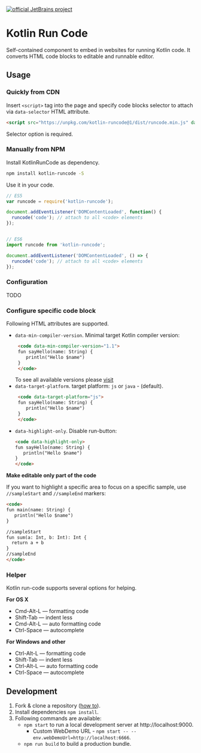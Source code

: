 [![official JetBrains project](http://jb.gg/badges/official-plastic.svg)](https://confluence.jetbrains.com/display/ALL/JetBrains+on+GitHub)

# Kotlin Run Code

Self-contained component to embed in websites for running Kotlin code. It converts 
HTML code blocks to editable and runnable editor.

## Usage

### Quickly from CDN

Insert `<script>` tag into the page and specify code blocks selector to attach via `data-selector` HTML attribute.

```html
<script src="https://unpkg.com/kotlin-runcode@1/dist/runcode.min.js" data-selector="code"></script>
```

Selector option is required.

### Manually from NPM

Install KotlinRunCode as dependency.

```bash
npm install kotlin-runcode -S
```

Use it in your code.

```js
// ES5
var runcode = require('kotlin-runcode');

document.addEventListener('DOMContentLoaded', function() {
  runcode('code'); // attach to all <code> elements
});


// ES6
import runcode from 'kotlin-runcode';

document.addEventListener('DOMContentLoaded', () => {
  runcode('code'); // attach to all <code> elements
});
```

### Configuration

TODO

### Configure specific code block

Following HTML attributes are supported.
- `data-min-compiler-version`. Minimal target Kotlin compiler version:
   ```html
    <code data-min-compiler-version="1.1">
    fun sayHello(name: String) {
       println("Hello $name")
    }
    </code>
    ```
  To see all available versions please [visit](https://try.kotlinlang.org/kotlinServer?type=getKotlinVersions)
- `data-target-platform`. target platform: `js` or `java` - (default).
  ```html
   <code data-target-platform="js">
   fun sayHello(name: String) {
      println("Hello $name")
   }
   </code>
   ```
- `data-highlight-only`. Disable run-button:
  ```html
  <code data-highlight-only>
  fun sayHello(name: String) {
     println("Hello $name")
  }
  </code>
  ```

**Make editable only part of the code**

If you want to highlight a specific area to focus on a specific sample, use `//sampleStart` and `//sampleEnd` markers:

```html
<code>
fun main(name: String) {
   println("Hello $name")
}

//sampleStart
fun sum(a: Int, b: Int): Int {
  return a + b
}
//sampleEnd
</code>
```

### Helper

Kotlin run-code supports several options for helping.

  **For OS X**
  
  - Cmd-Alt-L   — formatting code
  - Shift-Tab   — indent less
  - Cmd-Alt-L   — auto formatting code
  - Ctrl-Space  — autocomplete 
  
  **For Windows and other**
  
  - Ctrl-Alt-L  — formatting code
  - Shift-Tab   — indent less
  - Ctrl-Alt-L  — auto formatting code
  - Ctrl-Space  — autocomplete 
 

## Development

1. Fork & clone a repository ([how to](https://help.github.com/articles/fork-a-repo)).
2. Install dependencies `npm install`.
3. Following commands are available:
   - `npm start` to run a local development server at http://localhost:9000.
      - Custom WebDemo URL - `npm start -- --env.webDemoUrl=http://localhost:6666`. 
   - `npm run build` to build a production bundle.
